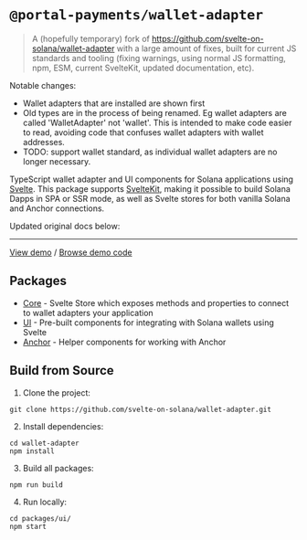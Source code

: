# `@portal-payments/wallet-adapter`

> A (hopefully temporary) fork of https://github.com/svelte-on-solana/wallet-adapter with a large amount of fixes, built for current JS standards and tooling (fixing warnings, using normal JS formatting, npm, ESM, current SvelteKit, updated documentation, etc).

Notable changes:

 - Wallet adapters that are installed are shown first
 - Old types are in the process of being renamed. Eg wallet adapters are called 'WalletAdapter' not 'wallet'. This is intended to make code easier to read, avoiding code that confuses wallet adapters with wallet addresses. 
 - TODO: support wallet standard, as individual wallet adapters are no longer necessary.

TypeScript wallet adapter and UI components for Solana applications using [Svelte](https://svelte.dev/). This package supports [SvelteKit](https://kit.svelte.dev/), making it possible to build Solana Dapps in SPA or SSR mode, as well as Svelte stores for both vanilla Solana and Anchor connections.

Updated original docs below:

---------------------------------------------------------

[View demo](https://solana-svelte-counter.netlify.app/) / [Browse demo code](https://github.com/silvestrevivo/solana-svelte-counter/)

## Packages

- [Core](https://github.com/svelte-on-solana/wallet-adapter/blob/master/packages/core/README.md/) - Svelte Store which exposes methods and properties to connect to wallet adapters  your application
- [UI](https://github.com/svelte-on-solana/wallet-adapter/blob/master/packages/ui/README.md) - Pre-built components for integrating with Solana wallets using Svelte
- [Anchor](https://github.com/svelte-on-solana/wallet-adapter/blob/master/packages/anchor/README.md) - Helper components for working with Anchor

## Build from Source

1. Clone the project:
```shell
git clone https://github.com/svelte-on-solana/wallet-adapter.git
```

2. Install dependencies:
```shell
cd wallet-adapter
npm install
```

3. Build all packages:
```shell
npm run build
```

4. Run locally:
```shell
cd packages/ui/
npm start
```

